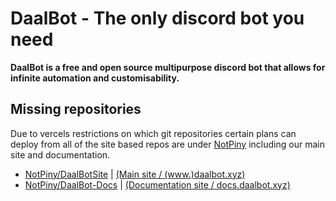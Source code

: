# DaalBot - The only discord bot you need
**DaalBot is a free and open source multipurpose discord bot that allows for infinite automation and customisability.**

## Missing repositories
Due to vercels restrictions on which git repositories certain plans can deploy from all of the site based repos are under [NotPiny](https://github.com/NotPiny) including our main site and documentation.
* [NotPiny/DaalBotSite](https://github.com/NotPiny/DaalBotSite) | [(Main site / (www.)daalbot.xyz)](https://daalbot.xyz)
* [NotPiny/DaalBot-Docs](https://github.com/NotPiny/DaalBot-Docs) | [(Documentation site / docs.daalbot.xyz)](https://docs.daalbot.xyz)
<!--

**Here are some ideas to get you started:**

🙋‍♀️ A short introduction - what is your organization all about?
🌈 Contribution guidelines - how can the community get involved?
👩‍💻 Useful resources - where can the community find your docs? Is there anything else the community should know?
🍿 Fun facts - what does your team eat for breakfast?
🧙 Remember, you can do mighty things with the power of [Markdown](https://docs.github.com/github/writing-on-github/getting-started-with-writing-and-formatting-on-github/basic-writing-and-formatting-syntax)
-->
